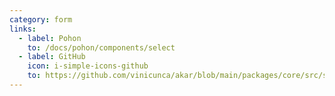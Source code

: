 ```yaml
---
category: form
links:
  - label: Pohon
    to: /docs/pohon/components/select
  - label: GitHub
    icon: i-simple-icons-github
    to: https://github.com/vinicunca/akar/blob/main/packages/core/src/select/index.ts
---
```

